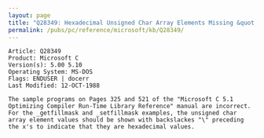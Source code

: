 ```yaml
---
layout: page
title: "Q28349: Hexadecimal Unsigned Char Array Elements Missing &quot;&#92;&quot;"
permalink: /pubs/pc/reference/microsoft/kb/Q28349/
---
```


	Article: Q28349
	Product: Microsoft C
	Version(s): 5.00 5.10
	Operating System: MS-DOS
	Flags: ENDUSER | docerr
	Last Modified: 12-OCT-1988
	
	The sample programs on Pages 325 and 521 of the "Microsoft C 5.1
	Optimizing Compiler Run-Time Library Reference" manual are incorrect.
	For the _getfillmask and _setfillmask examples, the unsigned char
	array element values should be shown with backslackes "\" preceding
	the x's to indicate that they are hexadecimal values.
